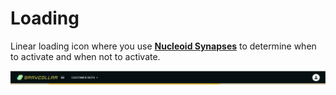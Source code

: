 # Loading

Linear loading icon where you use [**Nucleoid Synapses**](../synapses) to determine when to activate and when not to activate.

![Loading Component](../../static/media/loading.png)


